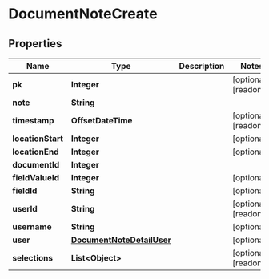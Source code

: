 

# DocumentNoteCreate


## Properties

Name | Type | Description | Notes
------------ | ------------- | ------------- | -------------
**pk** | **Integer** |  |  [optional] [readonly]
**note** | **String** |  | 
**timestamp** | **OffsetDateTime** |  |  [optional] [readonly]
**locationStart** | **Integer** |  |  [optional]
**locationEnd** | **Integer** |  |  [optional]
**documentId** | **Integer** |  | 
**fieldValueId** | **Integer** |  |  [optional]
**fieldId** | **String** |  |  [optional]
**userId** | **String** |  |  [optional] [readonly]
**username** | **String** |  |  [optional]
**user** | [**DocumentNoteDetailUser**](DocumentNoteDetailUser.md) |  |  [optional]
**selections** | **List&lt;Object&gt;** |  |  [optional] [readonly]



